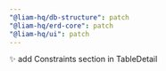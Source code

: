 ```yaml
---
"@liam-hq/db-structure": patch
"@liam-hq/erd-core": patch
"@liam-hq/ui": patch
---
```


✨ add Constraints section in TableDetail
